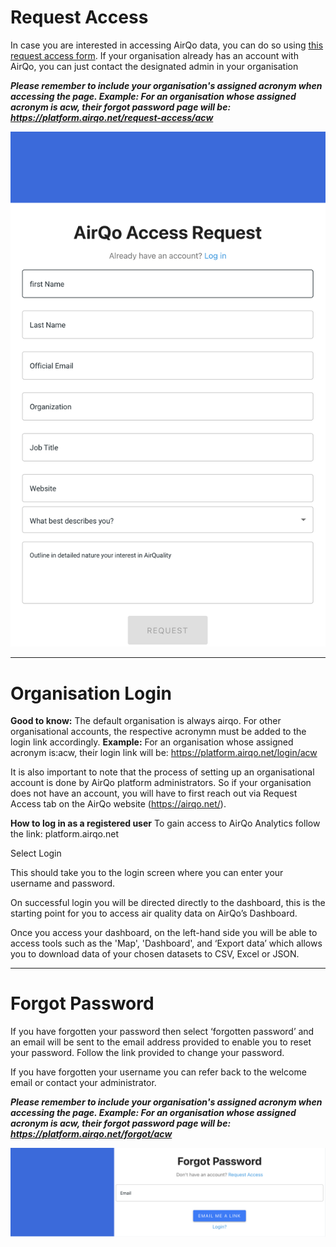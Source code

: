 # Request Access

In case you are interested in accessing AirQo data, you can do so using [this request access form](http://platform.airqo.net).
If your organisation already has an account with AirQo, you can just contact the designated admin in your organisation

**_Please remember to include your organisation's assigned acronym when accessing the page.
Example:
For an organisation whose assigned acronym is acw, their forgot password page will be:
https://platform.airqo.net/request-access/acw_**

![request_access](../_media/join_request_access.png)

---

# Organisation Login

**Good to know:**
The default organisation is always airqo.
For other organisational accounts, the respective acronymn must be added to the login link accordingly.
**Example:**
For an organisation whose assigned acronym is:acw, their login link will be:
https://platform.airqo.net/login/acw

It is also important to note that the process of setting up an organisational account is done by AirQo platform administrators. So if your organisation does not have an account, you will have to first reach out via Request Access tab on the AirQo website (https://airqo.net/).

**How to log in as a registered user**
To gain access to AirQo Analytics follow the link: platform.airqo.net

Select Login

This should take you to the login screen where you can enter your username and password.

On successful login you will be directed directly to the dashboard, this is the starting point for you to access air quality data on AirQo’s Dashboard.

Once you access your dashboard, on the left-hand side you will be able to access tools such as the 'Map', 'Dashboard', and ‘Export data’ which allows you to download data of your chosen datasets to CSV, Excel or JSON.

---

# Forgot Password

If you have forgotten your password then select ‘forgotten password’ and an email will be sent to the email address provided to enable you to reset your password. Follow the link provided to change your password.

If you have forgotten your username you can refer back to the welcome email or contact your administrator.

**_Please remember to include your organisation's assigned acronym when accessing the page.
Example:
For an organisation whose assigned acronym is acw, their forgot password page will be:
https://platform.airqo.net/forgot/acw_**

![join_forgot_password](../_media/join_forgot_password.png)
